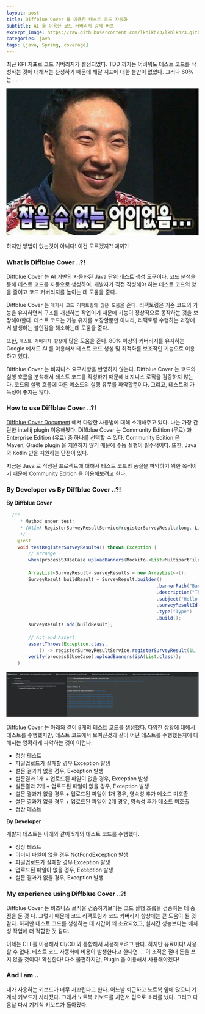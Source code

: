 ```yaml
---
layout: post
title: Diffblue Cover 를 이용한 테스트 코드 자동화
subtitle: AI 를 이용한 코드 커버리지 강제 버프
excerpt_image: https://raw.githubusercontent.com/lkhlkh23/lkhlkh23.github.io/master/images/2025-03-16/banner.png
categories: java
tags: [java, Spring, coverage]
---
```

최근 KPI 지표로 코드 커버리지가 설정되었다. TDD 까지는 어려워도 테스트 코드를 작성하는 것에 대해서는 찬성하기 때문에 해달 지표에 대한 불만이 없었다. 그러나 60% 는 … …

![0.png](https://raw.githubusercontent.com/lkhlkh23/lkhlkh23.github.io/master/images/2025-03-16/0.png)

하지만 방법이 없는것이 아니다! 이건 모르겠지?! 예끼?!

### What is Diffblue Cover ..?!

Diffblue Cover 는 AI 기반의 자동화된 Java 단위 테스트 생성 도구이다. 코드 분석을 통해 테스트 코드를 자동으로 생성하여, 개발자가 직접 작성해야 하는 테스트 코드의 양을 줄이고 코드 커버리지를 높이는 데 도움을 준다.

Diffblue Cover 는 `레거시 코드 리팩토링의 많은 도움`을 준다. 리팩토링은 기존 코드의 기능을 유지하면서 구조를 개선하는 작업이기 때문에 기능이 정상적으로 동작하는 것을 보장해야한다. 테스트 코드는 기능 유지를 보장할뿐만 아니라, 리팩토링 수행하는 과정에서 발생하는 불안감을 해소하는데 도움을 준다.

또한, `테스트 커버리지 향상`에 많은 도움을 준다. 80% 이상의 커버리지를 유지하는 Google 에서도 AI 를 이용해서 테스트 코드 생성 및 최적화를 보조적인 기능으로 이용하고 있다.

Diffblue Cover 는 비지니스 요구사항을 반영하지 않는다. Diffblue Cover 는 코드의 실행 흐름을 분석해서 테스트 코드를 작성하기 때문에 비지니스 로직을 검증하지 않는다. 코드의 실행 흐름에 따른 메소드의 실행 유무를 파악할뿐이다. 그리고, 테스트의 가독성이 좋지는 않다.

### How to use Diffblue Cover ..?!

[Diffblue Cover Document](https://docs.diffblue.com/get-started/get-started/get-started-cover-plugin) 에서 다양한 사용법에 대해 소개해주고 있다. 나는 가장 간단한 intellij plugin 이용해봤다. Diffblue Cover 는 Community Edition (무료) 과 Enterprise Edition (유료) 중 하나를 선택할 수 있다. Community Edition 은 Maven, Gradle plugin 을 지원하지 않기 때문에 수동 실행이 필수적이다. 또한, Java 와 Kotlin 만을 지원하는 단점이 있다.

지금은 Java 로 작성된 프로젝트에 대해서 테스트 코드의 품질을 파악하기 위한 목적이기 때문에 Community Edition 을 이용해보려고 한다.

### By Developer vs By Diffblue Cover ..?!

**By Diffblue Cover**

```java
  /**
	 * Method under test:
	 * {@link RegisterSurveyResultService#registerSurveyResult(long, List, List)}
	 */
	@Test
	void testRegisterSurveyResult4() throws Exception {
		// Arrange
		when(processS3UseCase.uploadBanners(Mockito.<List<MultipartFile>>any())).thenReturn(new ArrayList<>());

		ArrayList<SurveyResult> surveyResults = new ArrayList<>();
		SurveyResult buildResult = SurveyResult.builder()
                                                       .bannerPath("Banner Path")
                                                       .description("The characteristics of someone or something")
                                                       .subject("Hello from the Dreaming Spires")
                                                       .surveyResultId(1L)
                                                       .type("Type")
                                                       .build();
		surveyResults.add(buildResult);

		// Act and Assert
		assertThrows(Exception.class,
			() -> registerSurveyResultService.registerSurveyResult(1L, surveyResults, new ArrayList<>()));
		verify(processS3UseCase).uploadBanners(isA(List.class));
	}
```

![1.png](https://raw.githubusercontent.com/lkhlkh23/lkhlkh23.github.io/master/images/2025-03-16/1.png)

Diffblue Cover 는 아래와 같이 8개의 테스트 코드를 생성했다. 다양한 상황에 대해서 테스트를 수행했지만, 테스트 코드에서 보여진것과 같이 어떤 테스트를 수행했는지에 대해서는 명확하게 파악하는 것이 어렵다.

- 정상 테스트
- 파일업로드가 실패할 경우 Exception 발생
- 설문 결과가 없을 경우, Exception 발생
- 설문결과 1개 + 업로드된 파일이 없을 경우, Exception 발생
- 설문결과 2개 + 업로드된 파일이 없을 경우, Exception 발생
- 설문 결과가 없을 경우 + 업로드된 파일이 1개 경우, 영속성 추가 메소드 미호출
- 설문 결과가 없을 경우 + 업로드된 파일이 2개 경우, 영속성 추가 메소드 미호출
- 정상 테스트

**By Developer**

개발자 테스트는 아래와 같이 5개의 테스트 코드를 수행했다.

- 정상 테스트
- 이미지 파일이 없을 경우 NotFondException 발생
- 파일업로드가 실패할 경우 Exception 발생
- 업로드된 파일이 없을 경우, Exception 발생
- 설문 결과가 없을 경우, Exception 발생

### My experience using Diffblue Cover ..?!

Diffblue Cover 는 비즈니스 로직을 검증하기보다는 코드 실행 흐름을 검증하는 데 중점을 둔 것 다. 그렇기 때문에 코드 리팩토링과 코드 커버리지 향상에는 큰 도움이 될 것 같다. 하지만 테스트 코드를 생성하는 데 시간이 꽤 소요되었고, 실시간 성능보다는 배치성 작업에 더 적합한 것 같다.

이제는 CLI 를 이용해서 CI/CD 와 통합해서 사용해보려고 한다. 하지만 유료이다! 사용할 수 없다. 테스트 코드 자동화에 비용이 발생한다고 한다면 … 이 조직은 절대 돈을 쓰지 않을 것이다! 확신한다! 다소 불편하지만, Plugin 을 이용해서 사용해야겠다!

### And I am ..

내가 사용하는 키보드가 너무 시끄럽다고 한다. 어느날 퇴근하고 노트북 앞에 앉으니 기계식 키보드가 사라졌다. 그래서 노트북 키보드를 치면서 입으로 소리를 냈다. 그리고 다음날 다시 기계식 키보드가 돌아왔다.
